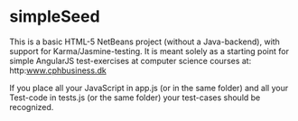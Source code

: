 # simpleSeed

This is a basic HTML-5 NetBeans project (without a Java-backend), with support for Karma/Jasmine-testing.
It is meant solely as a starting point for simple AngularJS test-exercises at computer science courses at: http:www.cphbusiness.dk

If you place all your JavaScript in app.js (or in the same folder) and all your Test-code in tests.js (or the same folder) your test-cases should be recognized.

